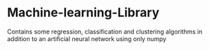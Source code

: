 # Machine-learning-Library
Contains some regression, classification and clustering algorithms in addition to an artificial neural network using only numpy
